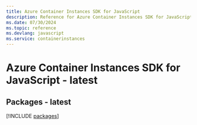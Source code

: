 ```yaml
---
title: Azure Container Instances SDK for JavaScript
description: Reference for Azure Container Instances SDK for JavaScript
ms.date: 07/30/2024
ms.topic: reference
ms.devlang: javascript
ms.service: containerinstances
---
```

# Azure Container Instances SDK for JavaScript - latest
## Packages - latest
[!INCLUDE [packages](container-instances-index.md)]